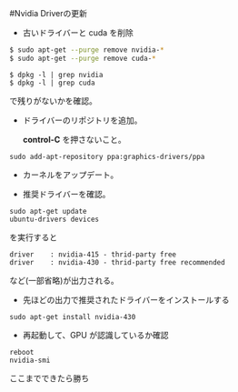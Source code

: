 #Nvidia Driverの更新



- 古いドライバーと cuda を削除

```sh
$ sudo apt-get --purge remove nvidia-*
$ sudo apt-get --purge remove cuda-*
```

```
$ dpkg -l | grep nvidia
$ dpkg -l | grep cuda
```

で残りがないかを確認。



- ドライバーのリポジトリを追加。

   **control-C** を押さないこと。

```
sudo add-apt-repository ppa:graphics-drivers/ppa
```



- カーネルをアップデート。

- 推奨ドライバーを確認。

```
sudo apt-get update
ubuntu-drivers devices
```

を実行すると

```
driver    : nvidia-415 - thrid-party free
driver    : nvidia-430 - thrid-party free recommended
```

など(一部省略)が出力される。



- 先ほどの出力で推奨されたドライバーをインストールする

```
sudo apt-get install nvidia-430
```



- 再起動して、GPU が認識しているか確認

```
reboot
nvidia-smi
```

ここまでできたら勝ち
